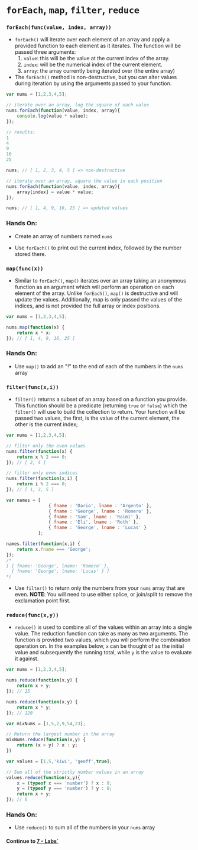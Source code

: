 # `forEach`, `map`, `filter`, `reduce`
### `forEach(func(value, index, array))`
  * `forEach()` will iterate over each element of an array and apply a provided function to each element as it iterates. The function will be passed three arguments:
    1. `value`: this will be the value at the current index of the array.
    2. `index`: will be the numerical index of the current element.
    3. `array`: the array currently being iterated over (the entire array)
  * The `forEach()` method is non-destructive, but you can alter values during iteration by using the arguments passed to your function.

```javascript
var nums = [1,2,3,4,5];

// iterate over an array, log the square of each value
nums.forEach(function(value, index, array){
	console.log(value * value);
});

// results:
1
4
9
16
25

nums; // [ 1, 2, 3, 4, 5 ] => non-destructive

// iterate over an array, square the value in each position
nums.forEach(function(value, index, array){
	array[index] = value * value;
});

nums; // [ 1, 4, 9, 16, 25 ] => updated values
```  

### Hands On:
* Create an array of numbers named `nums`  

* Use `forEach()` to print out the current index, followed by the number stored there.

### `map(func(x))`
  * Similar to `forEach()`, `map()` iterates over an array taking an anonymous function as an argument which will perform an operation on each element of the array. Unlike `forEach()`, `map()` is destructive and will update the values. Additionally, map is only passed the values of the indices, and is not provided the full array or index positions.

```javascript
var nums = [1,2,3,4,5];

nums.map(function(x) {
	return x * x;
}); // [ 1, 4, 9, 16, 25 ]
```

### Hands On:
* Use `map()` to add an "!" to the end of each of the numbers in the `nums` array

### `filter(func(x,i))`
  * `filter()` returns a subset of an array based on a function you provide. This function should be a predicate (returning `true` or `false`) which the `filter()` will use to build the collection to return. Your function will be passed two values, the first, is the value of the current element, the other is the current index;

```javascript
var nums = [1,2,3,4,5];

// filter only the even values
nums.filter(function(x) {
	return x % 2 === 0;
}); // [ 2, 4 ]

// filter only even indices
nums.filter(function(x,i) {
	return i % 2 === 0;
}); // [ 1, 3, 5 ]

var names = [
				{ fname : 'Dario', lname : 'Argento' },
				{ fname : 'George', lname : 'Romero' },
				{ fname : 'Sam', lname : 'Raimi' },
				{ fname : 'Eli', lname : 'Roth' },
				{ fname : 'George', lname : 'Lucas' }
			];

names.filter(function(x,i) {
	return x.fname === 'George';
});
/*
[ { fname: 'George', lname: 'Romero' },
  { fname: 'George', lname: 'Lucas' } ]
*/
```  

* Use `filter()` to return only the numbers from your `nums` array that are even. **NOTE**: You will need to use either splice, or join/split to remove the exclamation point first.

### `reduce(func(x,y))`
  * `reduce()` is used to combine all of the values within an array into a single value. The reduction function can take as many as two arguments. The function is provided two values, which you will perform the combination operation on. In the examples below, `x` can be thought of as the initial value and subsequently the running total, while `y` is the value to evaluate it against.

```javascript
var nums = [1,2,3,4,5];

nums.reduce(function(x,y) {
	return x + y;
}); // 15

nums.reduce(function(x,y) {
	return x * y;
}); // 120

var mixNums = [1,5,2,9,54,23];

// Return the largest number in the array
mixNums.reduce(function(x,y) {
	return (x > y) ? x : y;
})

var values = [1,5,'kiwi', 'geoff',true];

// Sum all of the strictly number values in an array
values.reduce(function(x,y){
	x = (typeof x === 'number') ? x : 0;
	y = (typeof y === 'number') ? y : 0;
	return x + y;
}); // 6

```  

### Hands On:
* Use `reduce()` to sum all of the numbers in your `nums` array


#### Continue to [7 - Labs`](7_Labs.md)
